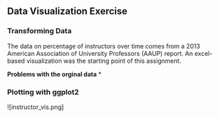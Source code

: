 ## Data Visualization Exercise

### Transforming Data

The data on percentage of instructors over time comes from a 2013 American Association of University Professors (AAUP) report.
An excel-based visualization was the starting point of this assignment.

**Problems with the orginal data**
* 

### Plotting with ggplot2

![instructor_vis.png]
